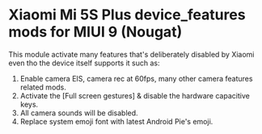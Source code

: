 # Xiaomi Mi 5S Plus device_features mods for MIUI 9 (Nougat)

This module activate many features that's deliberately disabled by Xiaomi even tho the device itself supports it such as:
1. Enable camera EIS, camera rec at 60fps, many other camera features related mods.
2. Activate the [Full screen gestures] & disable the hardware capacitive keys.
3. All camera sounds will be disabled.
4. Replace system emoji font with latest Android Pie's emoji.